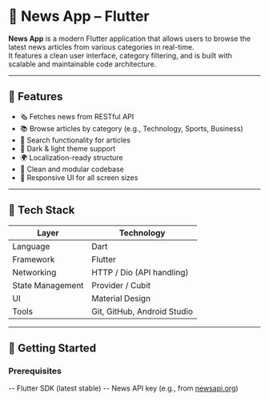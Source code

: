 # 📰 News App – Flutter

**News App** is a modern Flutter application that allows users to browse the latest news articles from various categories in real-time.  
It features a clean user interface, category filtering, and is built with scalable and maintainable code architecture.

---

## 📱 Features

- 🗞️ Fetches news from RESTful API
- 📚 Browse articles by category (e.g., Technology, Sports, Business)
- 🔎 Search functionality for articles
- 🌙 Dark & light theme support
- 🌍 Localization-ready structure
- 🧱 Clean and modular codebase
- 📱 Responsive UI for all screen sizes

---

## 🧠 Tech Stack

| Layer            | Technology                 |
|------------------|-----------------------------|
| Language         | Dart                        |
| Framework        | Flutter                     |
| Networking       | HTTP / Dio (API handling)   |
| State Management | Provider / Cubit            |
| UI               | Material Design             |
| Tools            | Git, GitHub, Android Studio |

---

## 🚀 Getting Started

### Prerequisites

-- Flutter SDK (latest stable)
-- News API key (e.g., from [newsapi.org](https://newsapi.org))

